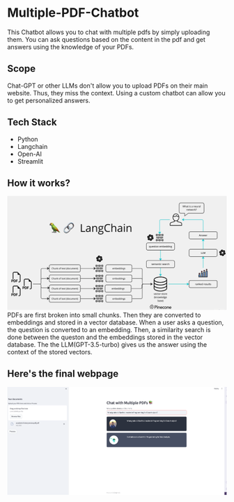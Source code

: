 # Multiple-PDF-Chatbot

This Chatbot allows you to chat with multiple pdfs by simply uploading them. You can ask questions based on the content in the pdf and get answers using the knowledge of your PDFs. 

## Scope
Chat-GPT or other LLMs don't allow you to upload PDFs on their main website. Thus, they miss the context. Using a custom chatbot can allow you to get personalized answers.

## Tech Stack 
- Python
- Langchain
- Open-AI
- Streamlit

## How it works?
![Screenshot](chatbot_workflow.png)
PDFs are first broken into small chunks. Then they are converted to embeddings and stored in a vector database. When a user asks a question, the question is converted to an embedding. Then, a similarity search is done between the queston and the embeddings stored in the vector database. The the LLM(GPT-3.5-turbo) gives us the answer using the context of the stored vectors. 

## Here's the final webpage
![Screenshot](webpage.png)
